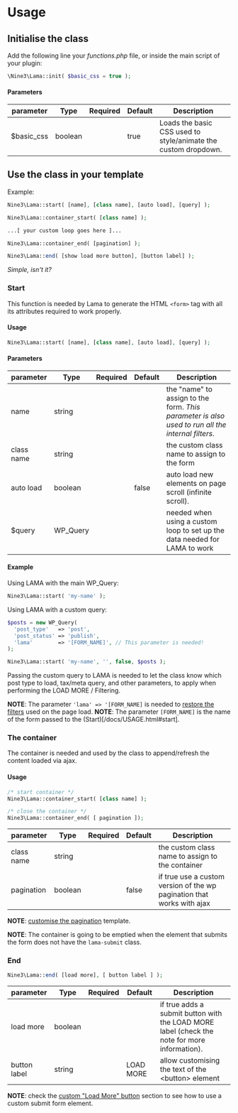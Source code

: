 # Usage

## Initialise the class

Add the following line your _functions.php_ file, or inside the main script of your plugin:

```php
\Nine3\Lama::init( $basic_css = true );
```

#### Parameters

| parameter   | Type    | Required | Default | Description                                                    |
| ----------- | ------- | -------- | ------- | -------------------------------------------------------------- |
| \$basic_css | boolean |          | true    | Loads the basic CSS used to style/animate the custom dropdown. |

## Use the class in your template

Example:

```php
Nine3\Lama::start( [name], [class name], [auto load], [query] );

Nine3\Lama::container_start( [class name] );

...[ your custom loop goes here ]...

Nine3\Lama::container_end( [pagination] );

Nine3\Lama::end( [show load more button], [button label] );
```

_Simple, isn't it?_

### Start

This function is needed by Lama to generate the HTML `<form>` tag with all its attributes required to work properly.

#### Usage

```php
Nine3\Lama::start( [name], [class name], [auto load], [query] );
```

#### Parameters

| parameter  | Type     | Required | Default | Description                                                                                      |
| ---------- | -------- | -------- | ------- | ------------------------------------------------------------------------------------------------ |
| name       | string   |          |         | the "name" to assign to the form. _This parameter is also used to run all the internal filters_. |
| class name | string   |          |         | the custom class name to assign to the form                                                      |
| auto load  | boolean  |          | false   | auto load new elements on page scroll (infinite scroll).                                         |
| \$query    | WP_Query |          |         | needed when using a custom loop to set up the data needed for LAMA to work                       |

#### Example

Using LAMA with the main WP_Query:

```php
Nine3\Lama::start( 'my-name' );
```

Using LAMA with a custom query:

```php
$posts = new WP_Query(
  'post_type'   => 'post',
  'post_status' => 'publish',
  'lama'        => '[FORM_NAME]', // This parameter is needed!
);

Nine3\Lama::start( 'my-name', '', false, $posts );
```

Passing the custom query to LAMA is needed to let the class know which post type to load, tax/meta query, and other parameters, to apply when performing the LOAD MORE / Filtering.

**NOTE**: The parameter `'lama' => '[FORM_NAME]` is needed to [restore the filters](/docs/UTILITY.html#restore-the-filters-on-page-refresh) used on the page load.
**NOTE**: The parameter `[FORM_NAME]` is the name of the form passed to the (Start)[/docs/USAGE.html#start].

### The container

The container is needed and used by the class to append/refresh the content loaded via ajax.

#### Usage

```php
/* start container */
Nine3\Lama::container_start( [class name] );

/* close the container */
Nine3\Lama::container_end( [ pagination ]);
```

| parameter  | Type    | Required | Default | Description                                                            |
| ---------- | ------- | -------- | ------- | ---------------------------------------------------------------------- |
| class name | string  |          |         | the custom class name to assign to the container                       |
| pagination | boolean |          | false   | if true use a custom version of the wp pagination that works with ajax |

**NOTE**: [customise the pagination](/docs/HOOKS-FILTERS.html#hidden-fields) template.

**NOTE**: The container is going to be emptied when the element that submits the form does not have the `lama-submit` class.

### End

```php
Nine3\Lama::end( [load more], [ button label ] );
```

| parameter    | Type    | Required | Default   | Description                                                                                  |
| ------------ | ------- | -------- | --------- | -------------------------------------------------------------------------------------------- |
| load more    | boolean |          |           | if true adds a submit button with the LOAD MORE label (check the note for more information). |
| button label | string  |          | LOAD MORE | allow customising the text of the &lt;button&gt; element                                     |

**NOTE**: check the [custom "Load More" button](/docs/USAGE.html#use-lama-with-custom-wp-query) section to see how to use a custom submit form element.
